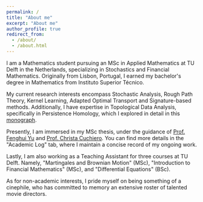```yaml
---
permalink: /
title: "About me"
excerpt: "About me"
author_profile: true
redirect_from: 
  - /about/
  - /about.html
---
```


I am a Mathematics student pursuing an MSc in Applied Mathematics at TU Delft in the Netherlands, specializing in Stochastics and Financial Mathematics. Originally from Lisbon, Portugal, I earned my bachelor's degree in Mathematics from Instituto Superior Técnico.

My current research interests encompass Stochastic Analysis, Rough Path Theory, Kernel Learning, Adapted Optimal Transport and Signature-based methods. Additionally, I have expertise in Topological Data Analysis, specifically in Persistence Homology, which I explored in detail in this [monograph](https://drive.google.com/file/d/1FQ9M-xaZiH7hCbHod0WNRaahdIc-drhP/view).

Presently, I am immersed in my MSc thesis, under the guidance of [Prof. Fenghui Yu](https://fenghuiyu.github.io) and [Prof. Christa Cuchiero](https://homepage.univie.ac.at/christa.cuchiero/index.html). You can find more details in the "Academic Log" tab, where I maintain a concise record of my ongoing work.

Lastly, I am also working as a Teaching Assistant for three courses at TU Delft. Namely, "Martingales and Brownian Motion" (MSc), "Introduction to Financial Mathematics" (MSc), and "Differential Equations" (BSc). 

As for non-academic interests, I pride myself on being something of a cinephile, who has committed to memory an extensive roster of talented movie directors. 
